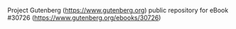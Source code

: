 Project Gutenberg (https://www.gutenberg.org) public repository for eBook #30726 (https://www.gutenberg.org/ebooks/30726)
